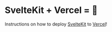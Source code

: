 # SvelteKit + Vercel = 🧡

Instructions on how to deploy [SvelteKit](https://kit.svelte.dev) to [Vercel](https://vercel.com)!
